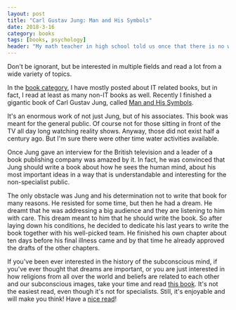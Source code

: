 ```yaml
---
layout: post
title: "Carl Gustav Jung: Man and His Symbols"
date: 2018-3-16
category: books
tags: [books, psychology]
header: "My math teacher in high school told us once that there is no worse than a math teacher who doesn't care about anything but math. I think she made an important point not only for math teachers but for every human being."
---
```

Don't be ignorant, but be interested in multiple fields and read a lot from a wide variety of topics.

In the [book category](/blog/category/#books), I have mostly posted about IT related books, but in fact, I read at least as many non-IT books as well. Recently I finished a gigantic book of Carl Gustav Jung, called [Man and His Symbols](http://amzn.to/2C2gYt8).

It's an enormous work of not just Jung, but of his associates. This book was meant for the general public. Of course not for those sitting in front of the TV all day long watching reality shows. Anyway, those did not exist half a century ago. But I'm sure there were other time water activities available.

Once Jung gave an interview for the British television and a leader of a book publishing company was amazed by it. In fact, he was convinced that Jung should write a book about how he sees the human mind, about his most important ideas in a way that is understandable and interesting for the non-specialist public.

The only obstacle was Jung and his determination not to write that book for many reasons. He resisted for some time, but then he had a dream. He dreamt that he was addressing a big audience and they are listening to him with care. This dream meant to him that he should write the book. So after laying down his conditions, he decided to dedicate his last years to write the book together with his well-picked team. He finished his own chapter about ten days before his final illness came and by that time he already approved the drafts of the other chapters.

If you've been ever interested in the history of the subconscious mind, if you've ever thought that dreams are important, or you are just interested in how religions from all over the world and beliefs are related to each other and our subconscious images, take your time and read [this book](http://amzn.to/2C2gYt8). It's not the easiest read, even though it's not for specialists. Still, it's enjoyable and will make you think! Have a [nice read](http://amzn.to/2C2gYt8)!